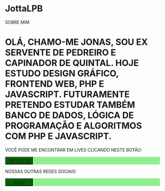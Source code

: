 # JottaLPB
SOBRE MIM

<h1>OLÁ, CHAMO-ME JONAS, SOU EX SERVENTE DE PEDREIRO E CAPINADOR DE QUINTAL. HOJE ESTUDO DESIGN GRÁFICO, FRONTEND WEB, PHP E JAVASCRIPT. FUTURAMENTE PRETENDO ESTUDAR TAMBÉM BANCO DE DADOS, LÓGICA DE PROGRAMAÇÃO E ALGORITMOS COM PHP E JAVASCRIPT.</h1>

<p>VOCÊ PODE ME ENCONTRAR EM LIVES CLICANDO NESTE BOTÃO: </p> <pre style="background-color:lightgreen; color:darkgreen;"><button style="height:25px; width:90px; background-color:darkgreen; color:lightgreen;"><a href="https://twitch.tv/jottalpb" target="_blank">TWITCH TV</a></button></pre>

<p>NOSSAS OUTRAS REDES SOCIAIS:</p> <pre style="background-color:lightgreen; color:darkgreen;"><button style="height:25px; width:90px; background-color:darkgreen; color:lightgreen;"><a href="https://twitch.tv/jottalpb" target="_blank">BLOG</a></button></pre>
